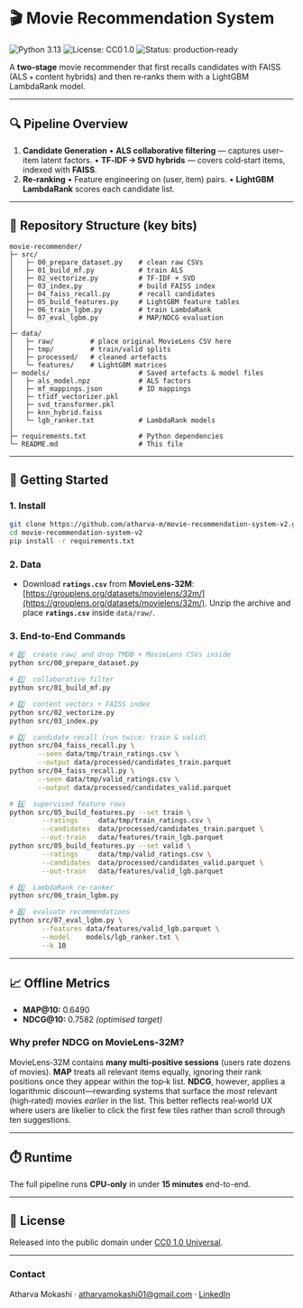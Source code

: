 # 🎬 Movie Recommendation System

![Python 3.13](https://img.shields.io/badge/python-3.13-blue.svg)
![License: CC0 1.0](https://img.shields.io/badge/license-CC0%201.0-lightgrey.svg)
![Status: production‑ready](https://img.shields.io/badge/status-production--ready-brightgreen)

A **two‑stage** movie recommender that first recalls candidates with FAISS (ALS + content hybrids) and then re‑ranks them with a LightGBM LambdaRank model.

---

## 🔍 Pipeline Overview

1. **Candidate Generation**
   • **ALS collaborative filtering** — captures user–item latent factors.
   • **TF‑IDF → SVD hybrids** — covers cold‑start items, indexed with **FAISS**.
3. **Re‑ranking**
   • Feature engineering on (user, item) pairs.
   • **LightGBM LambdaRank** scores each candidate list.

---

## 📂 Repository Structure (key bits)

```text
movie-recommender/
├─ src/
│   ├─ 00_prepare_dataset.py    # clean raw CSVs
│   ├─ 01_build_mf.py           # train ALS
│   ├─ 02_vectorize.py          # TF‑IDF + SVD
│   ├─ 03_index.py              # build FAISS index
│   ├─ 04_faiss_recall.py       # recall candidates
│   ├─ 05_build_features.py     # LightGBM feature tables
│   ├─ 06_train_lgbm.py         # train LambdaRank
│   └─ 07_eval_lgbm.py          # MAP/NDCG evaluation
│
├─ data/
│   ├─ raw/         # place original MovieLens CSV here
│   ├─ tmp/         # train/valid splits
│   ├─ processed/   # cleaned artefacts
│   └─ features/    # LightGBM matrices
├─ models/                      # Saved artefacts & model files
│   ├─ als_model.npz            # ALS factors
│   ├─ mf_mappings.json         # ID mappings
│   ├─ tfidf_vectorizer.pkl
│   ├─ svd_transformer.pkl
│   ├─ knn_hybrid.faiss
│   └─ lgb_ranker.txt           # LambdaRank models
│
├─ requirements.txt             # Python dependencies
└─ README.md                    # This file
```

---

## 🚀 Getting Started

### 1. Install

```bash
git clone https://github.com/atharva-m/movie-recommendation-system-v2.git
cd movie-recommendation-system-v2
pip install -r requirements.txt
```

### 2. Data

* Download **`ratings.csv`** from **MovieLens‑32M**: [https://grouplens.org/datasets/movielens/32m/](https://grouplens.org/datasets/movielens/32m/).
  Unzip the archive and place **`ratings.csv`** inside `data/raw/`.

### 3. End‑to‑End Commands

```bash
# 0️⃣  create raw/ and drop TMDB + MovieLens CSVs inside
python src/00_prepare_dataset.py

# 1️⃣  collaborative filter
python src/01_build_mf.py

# 2️⃣  content vectors + FAISS index
python src/02_vectorize.py
python src/03_index.py

# 3️⃣  candidate recall (run twice: train & valid)
python src/04_faiss_recall.py \
       --seen data/tmp/train_ratings.csv \
       --output data/processed/candidates_train.parquet
python src/04_faiss_recall.py \
       --seen data/tmp/valid_ratings.csv \
       --output data/processed/candidates_valid.parquet

# 4️⃣  supervised feature rows
python src/05_build_features.py --set train \
        --ratings     data/tmp/train_ratings.csv \
        --candidates  data/processed/candidates_train.parquet \
        --out-train   data/features/train_lgb.parquet
python src/05_build_features.py --set valid \
        --ratings     data/tmp/valid_ratings.csv \
        --candidates  data/processed/candidates_valid.parquet \
        --out-train   data/features/valid_lgb.parquet

# 5️⃣  LambdaRank re‑ranker
python src/06_train_lgbm.py

# 6️⃣  evaluate recommendations
python src/07_eval_lgbm.py \
        --features data/features/valid_lgb.parquet \
        --model    models/lgb_ranker.txt \
        --k 10
```

---

## 📈 Offline Metrics

* **MAP\@10:** 0.6490
* **NDCG\@10:** 0.7582  *(optimised target)*

### Why prefer NDCG on MovieLens‑32M?

MovieLens‑32M contains **many multi‑positive sessions** (users rate dozens of movies).  **MAP** treats all relevant items equally, ignoring their rank positions once they appear within the top‑k list.  **NDCG**, however, applies a logarithmic discount—rewarding systems that surface the *most* relevant (high‑rated) movies *earlier* in the list.  This better reflects real‑world UX where users are likelier to click the first few tiles rather than scroll through ten suggestions.

---

## ⏱️ Runtime

The full pipeline runs **CPU-only** in under **15 minutes** end-to-end.

---

## 📝 License

Released into the public domain under [CC0 1.0 Universal](http://creativecommons.org/publicdomain/zero/1.0/).

---

### Contact

Atharva Mokashi · atharvamokashi01@gmail.com · [LinkedIn](https://www.linkedin.com/in/atharva-m)
